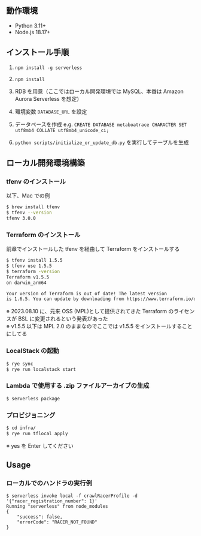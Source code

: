 ## 動作環境

- Python 3.11+
- Node.js 18.17+

## インストール手順

1. `npm install -g serverless`

1. `npm install`

1. RDB を用意（ここではローカル開発環境では MySQL、本番は Amazon Aurora Serverless を想定）

1. 環境変数 `DATABASE_URL` を設定

1. データベースを作成 e.g. `CREATE DATABASE metaboatrace CHARACTER SET utf8mb4 COLLATE utf8mb4_unicode_ci;`

1. `python scripts/initialize_or_update_db.py` を実行してテーブルを生成

## ローカル開発環境構築

### tfenv のインストール

以下、Mac での例

```bash
$ brew install tfenv
$ tfenv --version
tfenv 3.0.0
```

### Terraform のインストール

前章でインストールした tfenv を経由して Terraform をインストールする

```bash
$ tfenv install 1.5.5
$ tfenv use 1.5.5
$ terraform -version
Terraform v1.5.5
on darwin_arm64

Your version of Terraform is out of date! The latest version
is 1.6.5. You can update by downloading from https://www.terraform.io/downloads.html
```

※ 2023.08.10 に、元来 OSS (MPL)として提供されてきた Terraform のライセンスが BSL に変更されるという発表があった  
※ v1.5.5 以下は MPL 2.0 のままなのでここでは v1.5.5 をインストールすることにしてる

### LocalStack の起動

```bash
$ rye sync
$ rye run localstack start
```

### Lambda で使用する .zip ファイルアーカイブの生成

```bash
$ serverless package
```

### プロビジョニング

```bash
$ cd infra/
$ rye run tflocal apply
```

※ yes を Enter してください

## Usage

### ローカルでのハンドラの実行例

```
$ serverless invoke local -f crawlRacerProfile -d '{"racer_registration_number": 1}'
Running "serverless" from node_modules
{
    "success": false,
    "errorCode": "RACER_NOT_FOUND"
}
```
